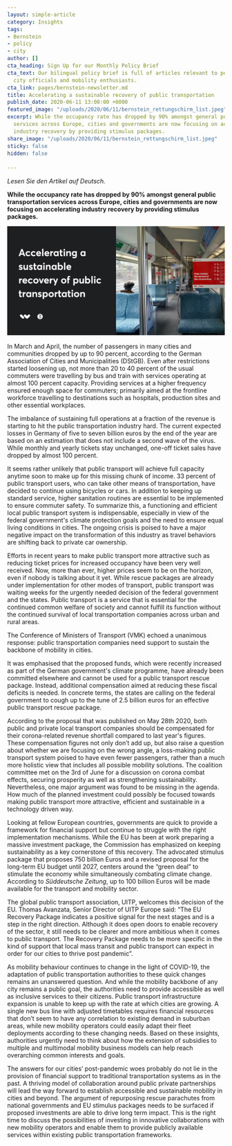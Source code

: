 ```yaml
---
layout: simple-article
category: Insights
tags:
- Bernstein
- policy
- city
author: []
cta_heading: Sign Up for our Monthly Policy Brief
cta_text: Our bilingual policy brief is full of articles relevant to policymakers,
  city officials and mobility enthusiasts.
cta_link: pages/bernstein-newsletter.md
title: Accelerating a sustainable recovery of public transportation
publish_date: 2020-06-11 13:00:00 +0000
featured_image: "/uploads/2020/06/11/bernstein_rettungschirm_list.jpeg"
excerpt: While the occupancy rate has dropped by 90% amongst general public transportation
  services across Europe, cities and governments are now focusing on accelerating
  industry recovery by providing stimulus packages.
share_image: "/uploads/2020/06/11/bernstein_rettungschirm_list.jpeg"
sticky: false
hidden: false

---
```

_Lesen Sie den Artikel auf Deutsch._ 

**While the occupancy rate has dropped by 90% amongst general public transportation services across Europe, cities and governments are now focusing on accelerating industry recovery by providing stimulus packages.**

![](/uploads/2020/06/11/bernstein_rettungschirm_body.jpg)

In March and April, the number of passengers in many cities and communities dropped by up to 90 percent, according to the German Association of Cities and Municipalities (DStGB). Even after restrictions started loosening up, not more than 20 to 40 percent of the usual commuters were travelling by bus and train with services operating at almost 100 percent capacity. Providing services at a higher frequency ensured enough space for commuters; primarily aimed at the frontline workforce travelling to destinations such as hospitals, production sites and other essential workplaces.

The imbalance of sustaining full operations at a fraction of the revenue is starting to hit the public transportation industry hard. The current expected losses in Germany of five to seven billion euros by the end of the year are based on an estimation that does not include a second wave of the virus. While monthly and yearly tickets stay unchanged, one-off ticket sales have dropped by almost 100 percent.

It seems rather unlikely that public transport will achieve full capacity anytime soon to make up for this missing chunk of income. 33 percent of public transport users, who can take other means of transportation, have decided to continue using bicycles or cars. In addition to keeping up standard service, higher sanitation routines are essential to be implemented to ensure commuter safety. To summarize this, a functioning and efficient local public transport system is indispensable, especially in view of the federal government's climate protection goals and the need to ensure equal living conditions in cities. The ongoing crisis is poised to have a major negative impact on the transformation of this industry as travel behaviors are shifting back to private car ownership.

Efforts in recent years to make public transport more attractive such as reducing ticket prices for increased occupancy have been very well received. Now, more than ever, higher prices seem to be on the horizon, even if nobody is talking about it yet. While rescue packages are already under implementation for other modes of transport, public transport was waiting weeks for the urgently needed decision of the federal government and the states. Public transport is a service that is essential for the continued common welfare of society and cannot fulfill its function without the continued survival of local transportation companies across urban and rural areas.

The Conference of Ministers of Transport (VMK) echoed a unanimous response: public transportation companies need support to sustain the backbone of mobility in cities.

It was emphasised that the proposed funds, which were recently increased as part of the German government's climate programme, have already been committed elsewhere and cannot be used for a public transport rescue package. Instead, additional compensation aimed at reducing these fiscal deficits is needed. In concrete terms, the states are calling on the federal government to cough up to the tune of 2.5 billion euros for an effective public transport rescue package.

According to the proposal that was published on May 28th 2020, both public and private local transport companies should be compensated for their corona-related revenue shortfall compared to last year's figures. These compensation figures not only don’t add up, but also raise a question about whether we are focusing on the wrong angle, a loss-making public transport system poised to have even fewer passengers, rather than a much more holistic view that includes all possible mobility solutions. The coalition committee met on the 3rd of June for a discussion on corona combat effects, securing prosperity as well as strengthening sustainability. Nevertheless, one major argument was found to be missing in the agenda. How much of the planned investment could possibly be focused towards making public transport more attractive, efficient and sustainable in a technology driven way.

Looking at fellow European countries, governments are quick to provide a framework for financial support but continue to struggle with the right implementation mechanisms. While the EU has been at work preparing a massive investment package, the Commission has emphasized on keeping sustainability as a key cornerstone of this recovery. The advocated stimulus package that proposes 750 billion Euros and a revised proposal for the long-term EU budget until 2027, centers around the “green deal” to stimulate the economy while simultaneously combating climate change. According to _Süddeutsche Zeitung_, up to 100 billion Euros will be made available for the transport and mobility sector.

The global public transport association, UITP, welcomes this decision of the EU. Thomas Avanzata, Senior Director of UITP Europe said: “The EU Recovery Package indicates a positive signal for the next stages and is a step in the right direction. Although it does open doors to enable recovery of the sector, it still needs to be clearer and more ambitious when it comes to public transport. The Recovery Package needs to be more specific in the kind of support that local mass transit and public transport can expect in order for our cities to thrive post pandemic”.

As mobility behaviour continues to change in the light of COVID-19, the adaptation of public transportation authorities to these quick changes remains an unanswered question. And while the mobility backbone of any city remains a public goal, the authorities need to provide accessible as well as inclusive services to their citizens. Public transport infrastructure expansion is unable to keep up with the rate at which cities are growing. A single new bus line with adjusted timetables requires financial resources that don’t seem to have any correlation to existing demand in suburban areas, while new mobility operators could easily adapt their fleet deployments according to these changing needs. Based on these insights, authorities urgently need to think about how the extension of subsidies to multiple and multimodal mobility business models can help reach overarching common interests and goals.

The answers for our cities’ post-pandemic woes probably do not lie in the provision of financial support to traditional transportation systems as in the past. A thriving model of collaboration around public private partnerships will lead the way forward to establish accessible and sustainable mobility in cities and beyond. The argument of repurposing rescue parachutes from national governments and EU stimulus packages needs to be surfaced if proposed investments are able to drive long term impact. This is the right time to discuss the possibilities of investing in innovative collaborations with new mobility operators and enable them to provide publicly available services within existing public transportation frameworks.